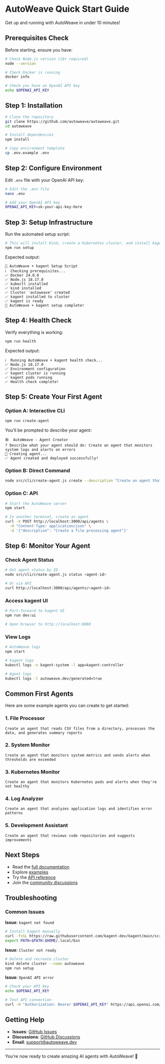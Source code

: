 # AutoWeave Quick Start Guide

Get up and running with AutoWeave in under 10 minutes!

## Prerequisites Check

Before starting, ensure you have:

```bash
# Check Node.js version (18+ required)
node --version

# Check Docker is running
docker info

# Check you have an OpenAI API key
echo $OPENAI_API_KEY
```

## Step 1: Installation

```bash
# Clone the repository
git clone https://github.com/autoweave/autoweave.git
cd autoweave

# Install dependencies
npm install

# Copy environment template
cp .env.example .env
```

## Step 2: Configure Environment

Edit `.env` file with your OpenAI API key:

```bash
# Edit the .env file
nano .env

# Add your OpenAI API key
OPENAI_API_KEY=sk-your-api-key-here
```

## Step 3: Setup Infrastructure

Run the automated setup script:

```bash
# This will install Kind, create a Kubernetes cluster, and install kagent
npm run setup
```

Expected output:
```
🚀 AutoWeave + kagent Setup Script
ℹ️  Checking prerequisites...
✅ Docker 24.0.0
✅ Node.js 18.17.0
✅ kubectl installed
✅ kind installed
✅ Cluster 'autoweave' created
✅ kagent installed to cluster
✅ kagent is ready
🎉 AutoWeave + kagent setup complete!
```

## Step 4: Health Check

Verify everything is working:

```bash
npm run health
```

Expected output:
```
ℹ️  Running AutoWeave + kagent health check...
✅ Node.js 18.17.0
✅ Environment configuration
✅ kagent cluster is running
✅ kagent pods running
✅ Health check complete!
```

## Step 5: Create Your First Agent

### Option A: Interactive CLI

```bash
npm run create-agent
```

You'll be prompted to describe your agent:
```
🕸️  AutoWeave - Agent Creator
? Describe what your agent should do: Create an agent that monitors system logs and alerts on errors
🚀 Creating agent...
✅ Agent created and deployed successfully!
```

### Option B: Direct Command

```bash
node src/cli/create-agent.js create --description "Create an agent that reads CSV files and generates reports"
```

### Option C: API

```bash
# Start the AutoWeave server
npm start

# In another terminal, create an agent
curl -X POST http://localhost:3000/api/agents \
  -H "Content-Type: application/json" \
  -d '{"description": "Create a file processing agent"}'
```

## Step 6: Monitor Your Agent

### Check Agent Status

```bash
# Get agent status by ID
node src/cli/create-agent.js status <agent-id>

# Or via API
curl http://localhost:3000/api/agents/<agent-id>
```

### Access kagent UI

```bash
# Port-forward to kagent UI
npm run dev:ui

# Open browser to http://localhost:8080
```

### View Logs

```bash
# AutoWeave logs
npm start

# kagent logs
kubectl logs -n kagent-system -l app=kagent-controller

# Agent logs
kubectl logs -l autoweave.dev/generated=true
```

## Common First Agents

Here are some example agents you can create to get started:

### 1. File Processor
```
Create an agent that reads CSV files from a directory, processes the data, and generates summary reports
```

### 2. System Monitor
```
Create an agent that monitors system metrics and sends alerts when thresholds are exceeded
```

### 3. Kubernetes Monitor
```
Create an agent that monitors Kubernetes pods and alerts when they're not healthy
```

### 4. Log Analyzer
```
Create an agent that analyzes application logs and identifies error patterns
```

### 5. Development Assistant
```
Create an agent that reviews code repositories and suggests improvements
```

## Next Steps

- Read the [full documentation](../README.md)
- Explore [examples](../../examples/)
- Try the [API reference](../api/README.md)
- Join the [community discussions](https://github.com/autoweave/autoweave/discussions)

## Troubleshooting

### Common Issues

**Issue**: `kagent not found`
```bash
# Install kagent manually
curl -fsSL https://raw.githubusercontent.com/kagent-dev/kagent/main/scripts/get-kagent | bash
export PATH=$PATH:$HOME/.local/bin
```

**Issue**: `Cluster not ready`
```bash
# Delete and recreate cluster
kind delete cluster --name autoweave
npm run setup
```

**Issue**: `OpenAI API error`
```bash
# Check your API key
echo $OPENAI_API_KEY

# Test API connection
curl -H "Authorization: Bearer $OPENAI_API_KEY" https://api.openai.com/v1/models
```

## Getting Help

- **Issues**: [GitHub Issues](https://github.com/autoweave/autoweave/issues)
- **Discussions**: [GitHub Discussions](https://github.com/autoweave/autoweave/discussions)
- **Email**: support@autoweave.dev

---

You're now ready to create amazing AI agents with AutoWeave! 🚀